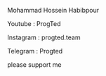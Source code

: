 Mohammad Hossein Habibpour

Youtube : ProgTed

Instagram : progted.team

Telegram : Progted

please support me
